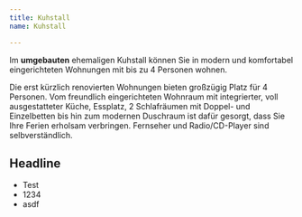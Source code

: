 ```yaml
---
title: Kuhstall
name: Kuhstall

---
```

Im **umgebauten** ehemaligen Kuhstall können Sie in modern und komfortabel eingerichteten Wohnungen mit bis zu 4 Personen wohnen.
<!--more-->
Die erst kürzlich renovierten Wohnungen bieten großzügig Platz für 4 Personen. Vom freundlich eingerichteten Wohnraum mit integrierter, voll ausgestatteter Küche, Essplatz, 2 Schlafräumen mit Doppel- und Einzelbetten bis hin zum modernen Duschraum ist dafür gesorgt, dass Sie Ihre Ferien erholsam verbringen. Fernseher und Radio/CD-Player sind selbverständlich.

## Headline

* Test
* 1234
* asdf